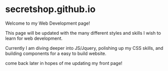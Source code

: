 # secretshop.github.io
Welcome to my Web Development page!

This page will be updated with the many different styles and skills I wish to learn for web development.

Currently I am diving deeper into JS/Jquery, polishing up my CSS skills, and building components for a easy to build website.

come back later in hopes of me updating my front page!
